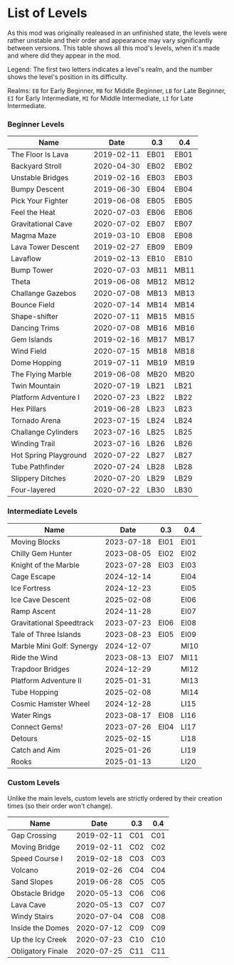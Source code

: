 # List of Levels
As this mod was originally realeased in an unfinished state, the levels were rather unstable and their order and appearance may vary significantly between versions. This table shows all this mod's levels, when it's made and where did they appear in the mod. 

Legend: The first two letters indicates a level's realm, and the number shows the level's position in its difficulty.

Realms:
`EB` for Early Beginner,
`MB` for Middle Beginner,
`LB` for Late Beginner,
`EI` for Early Intermediate,
`MI` for Middle Intermediate,
`LI` for Late Intermediate.
### Beginner Levels

|Name|Date|0.3|0.4|
|-|-|-|-|
|The Floor Is Lava|2019-02-11|EB01|EB01|
|Backyard Stroll|2020-04-30|EB02|EB02|
|Unstable Bridges|2019-02-16|EB03|EB03|
|Bumpy Descent|2019-06-30|EB04|EB04|
|Pick Your Fighter|2019-06-08|EB05|EB05|
|Feel the Heat|2020-07-03|EB06|EB06|
|Gravitational Cave|2020-07-02|EB07|EB07|
|Magma Maze|2019-03-10|EB08|EB08|
|Lava Tower Descent|2019-02-27|EB09|EB09|
|Lavaflow|2019-02-13|EB10|EB10|
|Bump Tower|2020-07-03|MB11|MB11|
|Theta|2019-06-08|MB12|MB12|
|Challange Gazebos|2020-07-08|MB13|MB13|
|Bounce Field|2020-07-14|MB14|MB14|
|Shape-shifter|2020-07-11|MB15|MB15|
|Dancing Trims|2020-07-08|MB16|MB16|
|Gem Islands|2019-02-16|MB17|MB17|
|Wind Field|2020-07-15|MB18|MB18|
|Dome Hopping|2019-07-11|MB19|MB19|
|The Flying Marble|2019-06-08|MB20|MB20|
|Twin Mountain|2020-07-19|LB21|LB21|
|Platform Adventure I|2020-07-23|LB22|LB22|
|Hex Pillars|2019-06-28|LB23|LB23|
|Tornado Arena|2023-07-15|LB24|LB24|
|Challange Cylinders|2023-07-16|LB25|LB25|
|Winding Trail|2023-07-16|LB26|LB26|
|Hot Spring Playground|2020-07-22|LB27|LB27|
|Tube Pathfinder|2020-07-24|LB28|LB28|
|Slippery Ditches|2020-07-20|LB29|LB29|
|Four-layered|2020-07-22|LB30|LB30|

### Intermediate Levels

|Name|Date|0.3|0.4|
|-|-|-|-|
|Moving Blocks|2023-07-18|EI01|EI01|
|Chilly Gem Hunter|2023-08-05|EI02|EI02|
|Knight of the Marble|2023-07-28|EI03|EI03|
|Cage Escape|2024-12-14||EI04|
|Ice Fortress|2024-12-23||EI05|
|Ice Cave Descent|2025-02-08||EI06|
|Ramp Ascent|2024-11-28||EI07|
|Gravitational Speedtrack|2023-07-23|EI06|EI08|
|Tale of Three Islands|2023-08-23|EI05|EI09|
|Marble Mini Golf: Synergy|2024-12-07||MI10|
|Ride the Wind|2023-08-13|EI07|MI11|
|Trapdoor Bridges|2024-12-29||MI12|
|Platform Adventure II|2025-01-31||MI13|
|Tube Hopping|2025-02-08||MI14|
|Cosmic Hamster Wheel|2024-12-28||LI15|
|Water Rings|2023-08-17|EI08|LI16|
|Connect Gems!|2023-07-26|EI04|LI17|
|Detours|2025-02-15||LI18|
|Catch and Aim|2025-01-26||LI19|
|Rooks|2025-01-13||LI20|

### Custom Levels

Unlike the main levels, custom levels are strictly ordered by their creation times (so their order won't change).

|Name|Date|0.3|0.4|
|-|-|-|-|
|Gap Crossing|2019-02-11|C01|C01|
|Moving Bridge|2019-02-11|C02|C02|
|Speed Course I|2019-02-18|C03|C03|
|Volcano|2019-02-26|C04|C04|
|Sand Slopes|2019-06-28|C05|C05|
|Obstacle Bridge|2020-05-13|C06|C06|
|Lava Cave|2020-05-13|C07|C07|
|Windy Stairs|2020-07-04|C08|C08|
|Inside the Domes|2020-07-12|C09|C09|
|Up the Icy Creek|2020-07-23|C10|C10|
|Obligatory Finale|2020-07-25|C11|C11|

